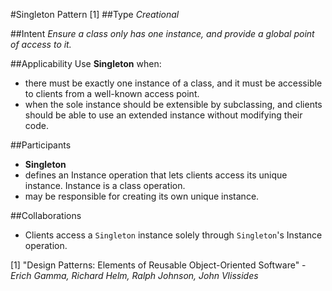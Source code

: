 #Singleton Pattern [1]
##Type
*Creational*

##Intent
*Ensure a class only has one instance, and provide a global point of access to it.*

##Applicability
Use **Singleton** when:
- there must be exactly one instance of a class, and it must be accessible to clients from a well-known access point.
- when the sole instance should be extensible by subclassing, and clients should be able to use an extended instance without modifying their code.

##Participants
- **Singleton**
 - defines an Instance operation that lets clients access its unique instance. Instance is a class operation.
 - may be responsible for creating its own unique instance.

##Collaborations
- Clients access a `Singleton` instance solely through `Singleton`'s Instance operation.

[1] "Design Patterns: Elements of Reusable Object-Oriented Software" - *Erich Gamma, Richard Helm, Ralph Johnson, John Vlissides*
